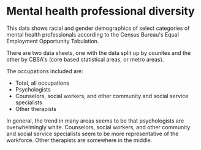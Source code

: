 # Mental health professional diversity

This data shows racial and gender demographics of select categories of mental health professionals according to the Census Bureau's Equal Employment Opportunity Tabulation.

There are two data sheets, one with the data split up by counites and the other by CBSA's (core based statistical areas, or metro areas).

The occupations included are: 
- Total, all occupations                                                       
- Psychologists                                                                
- Counselors, social workers, and other community and social service specialists
- Other therapists

In general, the trend in many areas seems to be that psychologists are overwhelmingly white. Counselors, social workers, and other community and social service specialists seem to be more representative of the workforce. Other therapists are somewhere in the middle.                                                     
